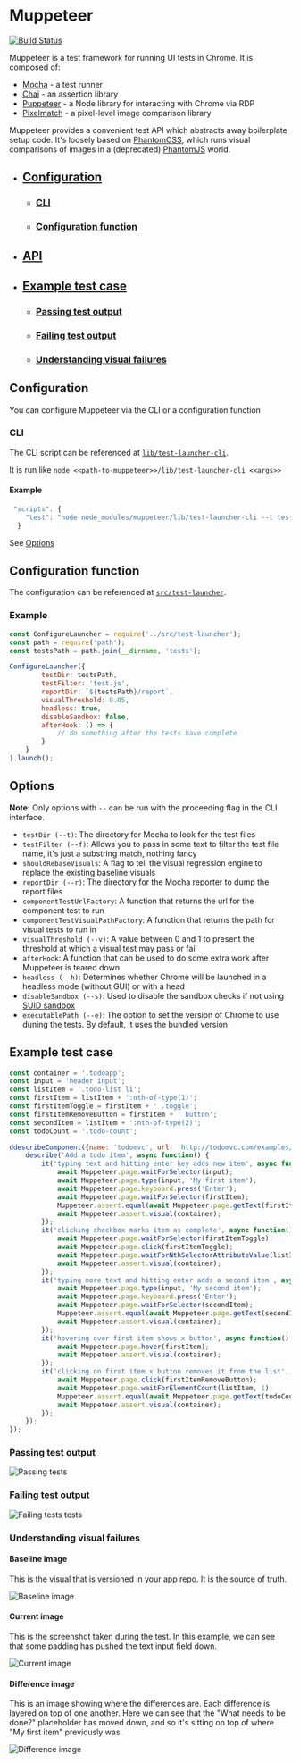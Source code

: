 # Muppeteer
[![Build Status](https://travis-ci.org/HuddleEng/Muppeteer.svg?branch=master)](https://travis-ci.org/HuddleEng/Muppeteer)

Muppeteer is a test framework for running UI tests in Chrome. It is composed of:

- [Mocha](https://mochajs.org/) - a test runner
- [Chai](http://chaijs.com/) - an assertion library
- [Puppeteer](https://github.com/GoogleChrome/puppeteer) - a Node library for interacting with Chrome via RDP
- [Pixelmatch](https://github.com/mapbox/pixelmatch) - a pixel-level image comparison library

Muppeteer provides a convenient test API which abstracts away boilerplate setup code. It's loosely based on
[PhantomCSS](https://github.com/Huddle/PhantomCSS), which runs visual comparisons of images in a (deprecated)
[PhantomJS](http://phantomjs.org/) world.

- ## [Configuration](#configuration-1)
    - ### [CLI](#cli-1)
    - ### [Configuration function](#configuration-function-1)
- ## [API](https://github.com/HuddleEng/Muppeteer/blob/master/API.md)
- ## [Example test case](#example-test-case-1)
    - ### [Passing test output](#passing-test-output-1)
    - ### [Failing test output](#failing-test-output-1)
    - ### [Understanding visual failures](#understanding-visual-failures-1)


## Configuration
You can configure Muppeteer via the CLI or a configuration function

### CLI
The CLI script can be referenced at
 [`lib/test-launcher-cli`](https://github.com/HuddleEng/Muppeteer/blob/local-test-server/lib/test-launcher-cli.js).
 
 It is run like `node <<path-to-muppeteer>>/lib/test-launcher-cli <<args>>`
 
 #### Example
```javascript
 "scripts": {
    "test": "node node_modules/muppeteer/lib/test-launcher-cli --t tests --f test.js --r tests/report"
  }
```

See [Options](#options)
  
## Configuration function
The configuration can be referenced at 
 [`src/test-launcher`](https://github.com/HuddleEng/Muppeteer/blob/local-test-server/src/test-launcher.js).
 
 ### Example
```javascript
const ConfigureLauncher = require('../src/test-launcher');
const path = require('path');
const testsPath = path.join(__dirname, 'tests');

ConfigureLauncher({
        testDir: testsPath,
        testFilter: 'test.js',
        reportDir: `${testsPath}/report`,
        visualThreshold: 0.05,
        headless: true,
        disableSandbox: false,
        afterHook: () => {
            // do something after the tests have complete
        }
    }
).launch();
```
## Options
**Note:** Only options with `--` can be run with the proceeding flag in the CLI interface.

- `testDir (--t)`: The directory for Mocha to look for the test files
- `testFilter (--f)`: Allows you to pass in some text to filter the test file name, it's just a substring match, nothing fancy
- `shouldRebaseVisuals`: A flag to tell the visual regression engine to replace the existing baseline visuals
- `reportDir (--r)`: The directory for the Mocha reporter to dump the report files
- `componentTestUrlFactory`: A function that returns the url for the component test to run
- `componentTestVisualPathFactory`: A function that returns the path for visual tests to run in
- `visualThreshold (--v)`: A value between 0 and 1 to present the threshold at which a visual test may pass or fail
- `afterHook`: A function that can be used to do some extra work after Muppeteer is teared down
- `headless (--h)`: Determines whether Chrome will be launched in a headless mode (without GUI) or with a head
- `disableSandbox (--s)`: Used to disable the sandbox checks if not using [SUID sandbox](https://chromium.googlesource.com/chromium/src/+/master/docs/linux_suid_sandbox_development.md)
- `executablePath (--e)`: The option to set the version of Chrome to use duning the tests. By default, it uses the bundled version

## Example test case

```javascript
const container = '.todoapp';
const input = 'header input';
const listItem = '.todo-list li';
const firstItem = listItem + ':nth-of-type(1)';
const firstItemToggle = firstItem + ' .toggle';
const firstItemRemoveButton = firstItem + ' button';
const secondItem = listItem + ':nth-of-type(2)';
const todoCount = '.todo-count';

ddescribeComponent({name: 'todomvc', url: 'http://todomvc.com/examples/react/#/'}, function() {
    describe('Add a todo item', async function() {
        it('typing text and hitting enter key adds new item', async function() {
            await Muppeteer.page.waitForSelector(input);
            await Muppeteer.page.type(input, 'My first item');
            await Muppeteer.page.keyboard.press('Enter');
            await Muppeteer.page.waitForSelector(firstItem);
            Muppeteer.assert.equal(await Muppeteer.page.getText(firstItem), 'My first item');
            await Muppeteer.assert.visual(container);
        });
        it('clicking checkbox marks item as complete', async function() {
            await Muppeteer.page.waitForSelector(firstItemToggle);
            await Muppeteer.page.click(firstItemToggle);
            await Muppeteer.page.waitForNthSelectorAttributeValue(listItem, 1, 'class', 'completed');
            await Muppeteer.assert.visual(container);
        });
        it('typing more text and hitting enter adds a second item', async function() {
            await Muppeteer.page.type(input, 'My second item');
            await Muppeteer.page.keyboard.press('Enter');
            await Muppeteer.page.waitForSelector(secondItem);
            Muppeteer.assert.equal(await Muppeteer.page.getText(secondItem), 'My second item');
            await Muppeteer.assert.visual(container);
        });
        it('hovering over first item shows x button', async function() {
            await Muppeteer.page.hover(firstItem);
            await Muppeteer.assert.visual(container);
        });
        it('clicking on first item x button removes it from the list', async function() {
            await Muppeteer.page.click(firstItemRemoveButton);
            await Muppeteer.page.waitForElementCount(listItem, 1);
            Muppeteer.assert.equal(await Muppeteer.page.getText(todoCount), '1 item left');
            await Muppeteer.assert.visual(container);
        });
    });
});

```

### Passing test output
![Passing tests](https://i.imgur.com/EOA3rJ6.png "Passing tests")

### Failing test output
![Failing tests tests](https://i.imgur.com/rPY6Bjq.png "Failing tests")

### Understanding visual failures

#### Baseline image ####
This is the visual that is versioned in your app repo. It is the source of truth.

![Baseline image](https://i.imgur.com/8dlSqyT.png "Baseline")

#### Current image ####
This is the screenshot taken during the test. In this example, we can see that some padding has 
pushed the text input field down.

![Current image](https://i.imgur.com/DVV3jvZ.png "Current")

#### Difference image ####
This is an image showing where the differences are. Each difference is layered on top of one another. Here we can see 
that the "What needs to be done?" placeholder has moved down, and so it's sitting on top of where "My first item" 
previously was. 

![Difference image](https://i.imgur.com/C1wpxc5.png "Difference")
